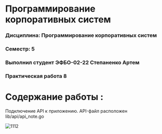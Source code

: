 # Программирование корпоративных систем
### Дисциплина: Программирование корпоративных систем
### Семестр: 5
### Выполнил студент ЭФБО-02-22 Степаненко Артем
### Практическая работа 8

# Содержание работы : 
Подключение API к приложению. API-файл расположен lib/api/api_note.go

![1112](https://github.com/user-attachments/assets/65b4fe6c-d70c-4282-9b4c-47e20dce19f1)

